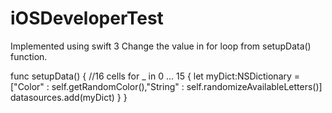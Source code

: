 # iOSDeveloperTest
Implemented using swift 3
Change the value in for loop from setupData() function.

func setupData() {
    //16 cells
    for _ in 0 ... 15 {
        let myDict:NSDictionary = ["Color" : self.getRandomColor(),"String" : self.randomizeAvailableLetters()]
        datasources.add(myDict)
    }
}


